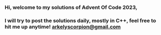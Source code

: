 ### Hi, welcome to my solutions of Advent Of Code 2023,
### I will try to post the solutions daily, mostly in C++, feel free to hit me up anytime! arkelyscorpion@gmail.com